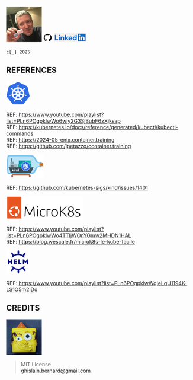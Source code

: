 [![Avatar](img/avatar.webp "ghislain.bernard@gmail.com")](mailto:ghislain.bernard@gmail.com) [![Github](img/github.webp "ghislain-bernard")](https://github.com/ghislain-bernard) [![LinkedIN](img/linkedin.webp "ghislain-bernard")](https://www.linkedin.com/in/ghislain-bernard)

`c[_] 2025`

## REFERENCES

[![Kubernetes](img/kubernetes.webp "Kubernetes")](https://kubernetes.io)

REF: https://www.youtube.com/playlist?list=PLn6POgpklwWo6wiy2G3SjBubF6zXjksap  
REF: https://kubernetes.io/docs/reference/generated/kubectl/kubectl-commands  
REF: https://2024-05-enix.container.training  
REF: https://github.com/jpetazzo/container.training

[![Kind](img/kind.webp "Kind")](https://kind.sigs.k8s.io)

REF: https://github.com/kubernetes-sigs/kind/issues/1401

[![MikroK8s](img/mikrok8s.webp "MikroK8s")](https://microk8s.io)

REF: https://www.youtube.com/playlist?list=PLn6POgpklwWo4TTIjWOnYGmw2MHDN1HAL  
REF: https://blog.wescale.fr/microk8s-le-kube-facile

[![Helm](img/helm.webp "Helm")](https://helm.sh)

REF: https://www.youtube.com/playlist?list=PLn6POgpklwWqIeLqU1194K-LS1O5m2lDd

## CREDITS

[![Monster](img/monster.webp)](mailto:ghislain.bernard@gmail.com)  

> MIT License  
> ghislain.bernard@gmail.com
